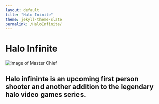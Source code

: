 ```yaml
---
layout: default
title: "Halo Ininite"
theme: jekyll-theme-slate
permalink: /HaloInfinite/
---
```


# Halo Infinite
![Image of Master Chief](https://www.looper.com/img/gallery/the-untold-truth-of-halos-master-chief/intro-1603465431.jpg)

## Halo infininte is an upcoming first person shooter and another addition to the legendary halo video games series.
